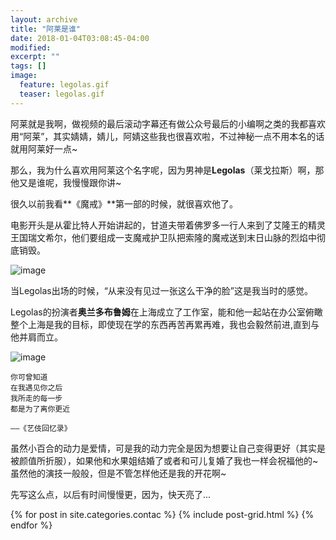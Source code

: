 ```yaml
---
layout: archive
title: "阿莱是谁"
date: 2018-01-04T03:08:45-04:00
modified:
excerpt: ""
tags: []
image: 
  feature: legolas.gif
  teaser: legolas.gif 
---
```


阿莱就是我啊，做视频的最后滚动字幕还有做公众号最后的小编啊之类的我都喜欢用“阿莱”，其实婧婧，婧儿，阿婧这些我也很喜欢啦，不过神秘一点不用本名的话就用阿莱好一点~

那么，我为什么喜欢用阿莱这个名字呢，因为男神是**Legolas**（莱戈拉斯）啊，那他又是谁呢，我慢慢跟你讲~

很久以前我看**《魔戒》**第一部的时候，就很喜欢他了。

电影开头是从霍比特人开始讲起的，甘道夫带着佛罗多一行人来到了艾隆王的精灵王国瑞文希尔，他们要组成一支魔戒护卫队把索隆的魔戒送到末日山脉的烈焰中彻底销毁。

![image](https://Huangj0830.github.io/images/legolasface.jpg )

当Legolas出场的时候，“从来没有见过一张这么干净的脸”这是我当时的感觉。

Legolas的扮演者**奥兰多布鲁姆**在上海成立了工作室，能和他一起站在办公室俯瞰整个上海是我的目标，即使现在学的东西再苦再累再难，我也会毅然前进,直到与他并肩而立。


![image](https://Huangj0830.github.io/images/aolanduo.jpg  )

```
你可曾知道
在我遇见你之后
我所走的每一步
都是为了离你更近

——《艺伎回忆录》
```

虽然小百合的动力是爱情，可是我的动力完全是因为想要让自己变得更好（其实是被颜值所折服），如果他和水果姐结婚了或者和可儿复婚了我也一样会祝福他的~
虽然他的演技一般般，但是不管怎样他还是我的开花啊~

先写这么点，以后有时间慢慢更，因为，快天亮了...

<div class="tiles">
{% for post in site.categories.contac %}
  {% include post-grid.html %}
{% endfor %}
</div><!-- /.tiles 把所有categories 有 portfolio 的列出來-->
